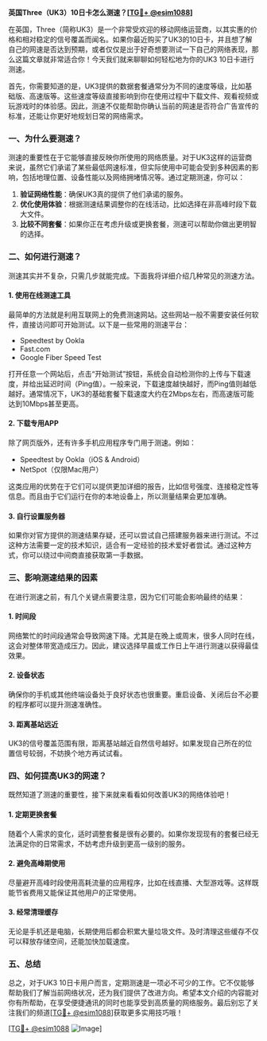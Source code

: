 **英国Three（UK3）10日卡怎么测速？[[TG💪+ @esim1088](https://t.me/s/esim1088)]**

在英国，Three（简称UK3）是一个非常受欢迎的移动网络运营商，以其实惠的价格和相对稳定的信号覆盖而闻名。如果你最近购买了UK3的10日卡，并且想了解自己的网速是否达到预期，或者仅仅是出于好奇想要测试一下自己的网络表现，那么这篇文章就非常适合你！今天我们就来聊聊如何轻松地为你的UK3 10日卡进行测速。

首先，你需要知道的是，UK3提供的数据套餐通常分为不同的速度等级，比如基础版、高速版等。这些速度等级直接影响到你在使用过程中下载文件、观看视频或玩游戏时的体验感。因此，测速不仅能帮助你确认当前的网速是否符合广告宣传的标准，还能让你更好地规划日常的网络需求。

### **一、为什么要测速？**

测速的重要性在于它能够直接反映你所使用的网络质量。对于UK3这样的运营商来说，虽然它们承诺了某些最低网速标准，但实际使用中可能会受到多种因素的影响，包括地理位置、设备性能以及网络拥堵情况等。通过定期测速，你可以：

1. **验证网络性能**：确保UK3真的提供了他们承诺的服务。
2. **优化使用体验**：根据测速结果调整你的在线活动，比如选择在非高峰时段下载大文件。
3. **比较不同套餐**：如果你正在考虑升级或更换套餐，测速可以帮助你做出更明智的选择。

### **二、如何进行测速？**

测速其实并不复杂，只需几步就能完成。下面我将详细介绍几种常见的测速方法。

#### **1. 使用在线测速工具**

最简单的方法就是利用互联网上的免费测速网站。这些网站一般不需要安装任何软件，直接访问即可开始测试。以下是一些常用的测速平台：

- Speedtest by Ookla
- Fast.com
- Google Fiber Speed Test

打开任意一个网站后，点击“开始测试”按钮，系统会自动检测你的上传与下载速度，并给出延迟时间（Ping值）。一般来说，下载速度越快越好，而Ping值则越低越好。通常情况下，UK3的基础套餐下载速度大约在2Mbps左右，而高速版可能达到10Mbps甚至更高。

#### **2. 下载专用APP**

除了网页版外，还有许多手机应用程序专门用于测速。例如：

- Speedtest by Ookla（iOS & Android）
- NetSpot（仅限Mac用户）

这类应用的优势在于它们可以提供更加详细的报告，比如信号强度、连接稳定性等信息。而且由于它们运行在你的本地设备上，所以测量结果会更加准确。

#### **3. 自行设置服务器**

如果你对官方提供的测速结果存疑，还可以尝试自己搭建服务器来进行测试。不过这种方法需要一定的技术知识，适合有一定经验的技术爱好者尝试。通过这种方式，你可以绕过中间商直接获取第一手数据。

### **三、影响测速结果的因素**

在进行测速之前，有几个关键点需要注意，因为它们可能会影响最终的结果：

#### **1. 时间段**

网络繁忙的时间段通常会导致网速下降。尤其是在晚上或周末，很多人同时在线，这会对整体带宽造成压力。因此，建议选择早晨或工作日上午进行测速以获得最佳效果。

#### **2. 设备状态**

确保你的手机或其他终端设备处于良好状态也很重要。重启设备、关闭后台不必要的程序都可以提升测速准确性。

#### **3. 距离基站远近**

UK3的信号覆盖范围有限，距离基站越近自然信号越好。如果发现自己所在的位置信号较弱，不妨换个地方再试试看。

### **四、如何提高UK3的网速？**

既然知道了测速的重要性，接下来就来看看如何改善UK3的网络体验吧！

#### **1. 定期更换套餐**

随着个人需求的变化，适时调整套餐是很有必要的。如果你发现现有的套餐已经无法满足你的日常需求，不妨考虑升级到更高一级别的服务。

#### **2. 避免高峰期使用**

尽量避开高峰时段使用高耗流量的应用程序，比如在线直播、大型游戏等。这样既能节省费用又能保证其他用户的正常使用。

#### **3. 经常清理缓存**

无论是手机还是电脑，长期使用后都会积累大量垃圾文件。及时清理这些缓存不仅可以释放存储空间，还能加快加载速度。

### **五、总结**

总之，对于UK3 10日卡用户而言，定期测速是一项必不可少的工作。它不仅能够帮助我们了解当前网络状况，还为我们提供了改进方向。希望本文介绍的内容能对你有所帮助，在享受便捷通讯的同时也能享受到高质量的网络服务。最后别忘了关注我们的频道[[TG💪+ @esim1088](https://t.me/s/esim1088)]获取更多实用技巧哦！

[[TG💪+ @esim1088](https://t.me/s/esim1088) ![Image](https://i.postimg.cc/4NQfJmqS/Snipaste-2025-05-13-00-14-12.png)]